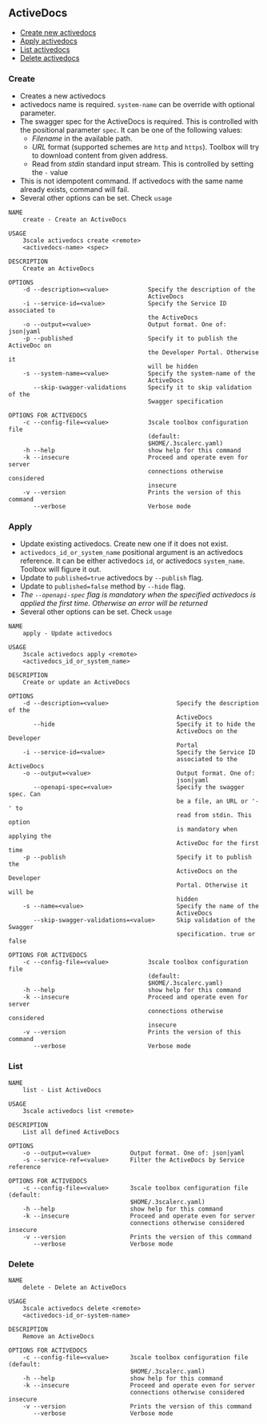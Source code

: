 ## ActiveDocs

* [Create new activedocs](#create)
* [Apply activedocs](#apply)
* [List activedocs](#list)
* [Delete activedocs](#delete)

### Create

* Creates a new activedocs
* activedocs name is required. `system-name` can be override with optional parameter.
* The swagger spec for the ActiveDocs is required. This is controlled with the
  positional parameter `spec`. It can be one of the following values:
  * *Filename* in the available path.
  * *URL* format (supported schemes are `http` and `https`). Toolbox will try to download content from given address.
  * Read from *stdin* standard input stream. This is controlled by setting
    the `-` value
* This is not idempotent command. If activedocs with the same name already exists, command will fail.
* Several other options can be set. Check `usage`

```shell
NAME
    create - Create an ActiveDocs

USAGE
    3scale activedocs create <remote>
    <activedocs-name> <spec>

DESCRIPTION
    Create an ActiveDocs

OPTIONS
    -d --description=<value>           Specify the description of the
                                       ActiveDocs
    -i --service-id=<value>            Specify the Service ID associated to
                                       the ActiveDocs
    -o --output=<value>                Output format. One of: json|yaml
    -p --published                     Specify it to publish the ActiveDoc on
                                       the Developer Portal. Otherwise it
                                       will be hidden
    -s --system-name=<value>           Specify the system-name of the
                                       ActiveDocs
       --skip-swagger-validations      Specify it to skip validation of the
                                       Swagger specification

OPTIONS FOR ACTIVEDOCS
    -c --config-file=<value>           3scale toolbox configuration file
                                       (default:
                                       $HOME/.3scalerc.yaml)
    -h --help                          show help for this command
    -k --insecure                      Proceed and operate even for server
                                       connections otherwise considered
                                       insecure
    -v --version                       Prints the version of this command
       --verbose                       Verbose mode
```


### Apply

* Update existing activedocs. Create new one if it does not exist.
* `activedocs_id_or_system_name` positional argument is an activedocs reference.
   It can be either activedocs `id`, or activedocs `system_name`.
   Toolbox will figure it out.
* Update to `published=true` activedocs by `--publish` flag.
* Update to `published=false` method by `--hide` flag.
* *The `--openapi-spec` flag is mandatory when the specified activedocs
   is applied the first time. Otherwise an error will be returned*
* Several other options can be set. Check `usage`

```shell
NAME
    apply - Update activedocs

USAGE
    3scale activedocs apply <remote>
    <activedocs_id_or_system_name>

DESCRIPTION
    Create or update an ActiveDocs

OPTIONS
    -d --description=<value>                   Specify the description of the
                                               ActiveDocs
       --hide                                  Specify it to hide the
                                               ActiveDocs on the Developer
                                               Portal
    -i --service-id=<value>                    Specify the Service ID
                                               associated to the ActiveDocs
    -o --output=<value>                        Output format. One of:
                                               json|yaml
       --openapi-spec=<value>                  Specify the swagger spec. Can
                                               be a file, an URL or '-' to
                                               read from stdin. This option
                                               is mandatory when applying the
                                               ActiveDoc for the first time
    -p --publish                               Specify it to publish the
                                               ActiveDocs on the Developer
                                               Portal. Otherwise it will be
                                               hidden
    -s --name=<value>                          Specify the name of the
                                               ActiveDocs
       --skip-swagger-validations=<value>      Skip validation of the Swagger
                                               specification. true or false

OPTIONS FOR ACTIVEDOCS
    -c --config-file=<value>           3scale toolbox configuration file
                                       (default:
                                       $HOME/.3scalerc.yaml)
    -h --help                          show help for this command
    -k --insecure                      Proceed and operate even for server
                                       connections otherwise considered
                                       insecure
    -v --version                       Prints the version of this command
       --verbose                       Verbose mode
```

### List

```shell
NAME
    list - List ActiveDocs

USAGE
    3scale activedocs list <remote>

DESCRIPTION
    List all defined ActiveDocs

OPTIONS
    -o --output=<value>           Output format. One of: json|yaml
    -s --service-ref=<value>      Filter the ActiveDocs by Service reference

OPTIONS FOR ACTIVEDOCS
    -c --config-file=<value>      3scale toolbox configuration file (default:
                                  $HOME/.3scalerc.yaml)
    -h --help                     show help for this command
    -k --insecure                 Proceed and operate even for server
                                  connections otherwise considered insecure
    -v --version                  Prints the version of this command
       --verbose                  Verbose mode
```

### Delete

```shell
NAME
    delete - Delete an ActiveDocs

USAGE
    3scale activedocs delete <remote>
    <activedocs-id_or-system-name>

DESCRIPTION
    Remove an ActiveDocs

OPTIONS FOR ACTIVEDOCS
    -c --config-file=<value>      3scale toolbox configuration file (default:
                                  $HOME/.3scalerc.yaml)
    -h --help                     show help for this command
    -k --insecure                 Proceed and operate even for server
                                  connections otherwise considered insecure
    -v --version                  Prints the version of this command
       --verbose                  Verbose mode
```
